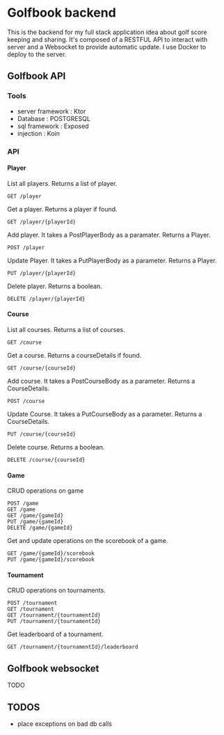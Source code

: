 # Golfbook backend

This is the backend for my full stack application idea about golf score keeping and sharing. It's composed of a RESTFUL API to interact with server and a Websocket to provide automatic update.
I use Docker to deploy to the server.

## Golfbook API

### Tools

- server framework : Ktor
- Database : POSTGRESQL
- sql framework : Exposed
- injection : Koin


### API

#### Player

List all players. Returns a list of player.
```
GET /player 
```
Get a player. Returns a player if found.
```
GET /player/{playerId}
```
Add player. It takes a PostPlayerBody as a paramater. Returns a Player.
```
POST /player 
```

Update Player. It takes a PutPlayerBody as a parameter. Returns a Player.
```
PUT /player/{playerId}
```

Delete player. Returns a boolean.
```
DELETE /player/{playerId}
```

#### Course

List all courses. Returns a list of courses.
```
GET /course
```
Get a course. Returns a courseDetails if found. 
```
GET /course/{courseId}
```
Add course. It takes a PostCourseBody as a parameter. Returns a CourseDetails.
```
POST /course
```
Update Course. It takes a PutCourseBody as a parameter. Returns a CourseDetails.
```
PUT /course/{courseId}
```
Delete course. Returns a boolean.
```
DELETE /course/{courseId}
```

#### Game

CRUD operations on game
```
POST /game
GET /game
GET /game/{gameId}
PUT /game/{gameId}
DELETE /game/{gameId}
```
Get and update operations on the scorebook of a game.
```
GET /game/{gameId}/scorebook
PUT /game/{gameId}/scorebook
```

#### Tournament

CRUD operations on tournaments.

```
POST /tournament
GET /tournament
GET /tournament/{tournamentId}
PUT /tournament/{tournamentId}
```

Get leaderboard of a tournament.
```
GET /tournament/{tournamentId}/leaderboard
```

## Golfbook websocket

TODO

## TODOS

- place exceptions on bad db calls
